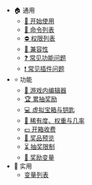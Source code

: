* 🏠 通用
    * [🔌 开始使用](general.getting-started.md)
    * [📄 命令列表](general.commands.md)
    * [⛔ 权限列表](general.permissions.md)
    * [🧩 兼容性](general.compatbility.md)
    * [❓ 常见功能问题](general.common-questions.md)
    * [❗ 常见插件问题](general.common-issues.md)
* ⭐ 功能
    * [📱 游戏内编辑器](features.in-game-editor.md)
    * [🏆 累抽奖励](features.milestones.md)
    * [💻 虚拟宝箱与钥匙](features.virtual-crates-keys.md)
    * [🎡 稀有度、权重与几率](features.rarity-weights-chances.md)
    * [💵 开箱收费](features.crate-open-cost.md)
    * [🎍 奖品预览](features.crate-previews.md)
    * [⏳ 抽奖限制](features.reward-win-limits.md)
    * [🎨 奖励变量](features.reward-placeholders.md)
* 🧰 实用
    * [变量列表](utility.placeholders.md)
